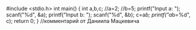 #include <stdio.h>
int main()
{
int a,b,c;
//a=2;
//b=5;
printf("Input a: ");
scanf("%d", &a);
printf("Input b: ");
scanf("%d", &b);
c=a*b;
printf("a*b=%d", c);
return 0;
}
//комментарий от Даниила Мацкевича 
